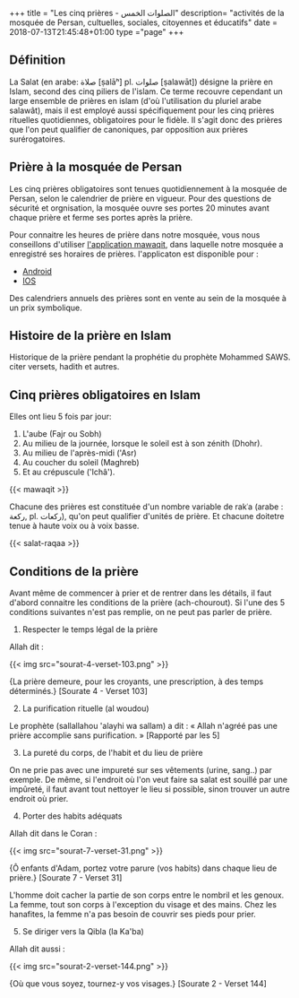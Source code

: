 +++
title = "Les cinq prières - الصلوات الخمس"
description= "activités de la mosquée de Persan, cultuelles, sociales, citoyennes et éducatifs"
date = 2018-07-13T21:45:48+01:00
type ="page"
+++

## Définition

La Salat (en arabe: صلاة [ṣalāʰ] pl. صلوات [ṣalawāt])  désigne la prière en
Islam, second des cinq piliers de l'islam. Ce terme recouvre cependant un large
ensemble de prières en islam (d'où l'utilisation du pluriel arabe salawât), mais
il est employé aussi spécifiquement pour les cinq prières rituelles
quotidiennes, obligatoires pour le fidèle. Il s'agit donc des prières que l'on
peut qualifier de canoniques, par opposition aux prières surérogatoires.

## Prière à la mosquée de Persan

Les cinq prières obligatoires sont tenues quotidiennement à la mosquée de
Persan, selon le calendrier de prière en vigueur. Pour des questions de sécurité
et orgnisation, la mosquée ouvre ses portes 20 minutes avant chaque prière et
ferme ses portes après la prière.

Pour connaitre les heures de prière dans notre mosquée, vous nous conseillons
d'utiliser [l'application mawaqit](https://mawaqit.net/fr/acmp-persan), dans
laquelle notre mosquée a enregistré ses horaires de prières. l'applicaton est
disponible pour :

* [Android](https://play.google.com/store/apps/details?id=com.kanout.mawaqit&hl=fr)
* [IOS](https://apps.apple.com/fr/app/mawaqit/id1460522683)

Des calendriers annuels des prières sont en vente au sein de la mosquée à un
prix symbolique.

## Histoire de la prière en Islam

Historique de la prière pendant la prophétie du prophète Mohammed SAWS.
citer versets, hadith et autres.

## Cinq prières obligatoires en Islam

Elles ont lieu 5 fois par jour:

1. L'aube (Fajr ou Sobh)
2. Au milieu de la journée, lorsque le soleil est à son zénith (Dhohr).
3. Au milieu de l'après-midi ('Asr)
4. Au coucher du soleil (Maghreb)
5. Et au crépuscule ('Ichâ').

{{< mawaqit >}}

Chacune des prières est constituée d'un nombre variable de rakʿa (arabe : ركعة,
pl. ركعات), qu'on peut qualifier d'unités de prière. Et chacune doitetre tenue à
haute voix ou à voix basse.

{{< salat-raqaa >}}

## Conditions de la prière

Avant même de commencer à prier et de rentrer dans les détails, il faut d'abord
connaitre les conditions de la prière (ach-chourout). Si l'une des 5 conditions
suivantes n'est pas remplie, on ne peut pas parler de prière.

1. Respecter le temps légal de la prière

Allah dit :

{{< img src="sourat-4-verset-103.png" >}}

{La prière demeure, pour les croyants, une prescription, à des temps
déterminés.} [Sourate 4 - Verset 103]

2. La purification rituelle (al woudou)

Le prophète (sallallahou 'alayhi wa sallam) a dit : « Allah n'agréé pas une
prière accomplie sans purification. » [Rapporté par les 5]

3. La pureté du corps, de l'habit et du lieu de prière

On ne prie pas avec une impureté sur ses vêtements (urine, sang..) par exemple.
De même, si l'endroit où l'on veut faire sa salat est souillé par une impûreté,
il faut avant tout nettoyer le lieu si possible, sinon trouver un autre endroit
où prier.

4. Porter des habits adéquats

Allah dit dans le Coran :

{{< img src="sourat-7-verset-31.png" >}}

{Ô enfants d'Adam, portez votre parure (vos habits) dans chaque lieu de prière.}
[Sourate 7 - Verset 31]

L'homme doit cacher la partie de son corps entre le nombril et les genoux. La
femme, tout son corps à l'exception du visage et des mains. Chez les hanafites,
la femme n'a pas besoin de couvrir ses pieds pour prier.

5. Se diriger vers la Qibla (la Ka'ba)

Allah dit aussi :

{{< img src="sourat-2-verset-144.png" >}}

{Où que vous soyez, tournez-y vos visages.} [Sourate 2 - Verset 144]
